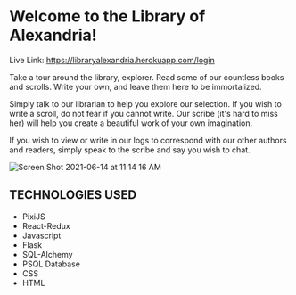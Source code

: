 # Welcome to the Library of Alexandria!
Live Link: https://libraryalexandria.herokuapp.com/login

Take a tour around the library, explorer. Read some of our countless books and scrolls. Write your own, and leave them here to be immortalized.

Simply talk to our librarian to help you explore our selection. If you wish to write a scroll, do not fear if you cannot write. Our scribe (it's hard to miss her) will help you create a beautiful work of your own imagination.

If you wish to view or write in our logs to correspond with our other authors and readers, simply speak to the scribe and say you wish to chat.

![Screen Shot 2021-06-14 at 11 14 16 AM](https://user-images.githubusercontent.com/74005185/121915918-ab727b00-cd01-11eb-986a-c165c1762cdb.png)

## TECHNOLOGIES USED
  * PixiJS
  * React-Redux
  * Javascript
  * Flask
  * SQL-Alchemy
  * PSQL Database
  * CSS
  * HTML
